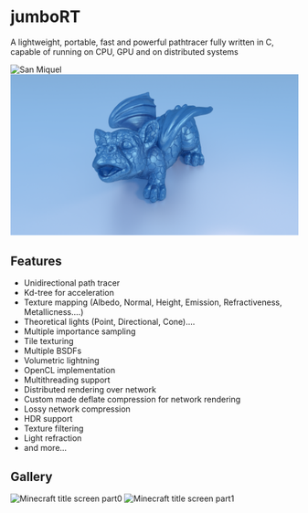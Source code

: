 # jumboRT
A lightweight, portable, fast and powerful pathtracer
fully written in C, capable of running on CPU, GPU and on distributed systems

![San Miquel](./images/san_miguel.png)
![Ice Dragon](./images/ice_dragon.png)

## Features
- Unidirectional path tracer
- Kd-tree for acceleration
- Texture mapping (Albedo, Normal, Height, Emission, Refractiveness, Metallicness....)
- Theoretical lights (Point, Directional, Cone)....
- Multiple importance sampling
- Tile texturing
- Multiple BSDFs
- Volumetric lightning
- OpenCL implementation 
- Multithreading support
- Distributed rendering over network
- Custom made deflate compression for network rendering
- Lossy network compression
- HDR support
- Texture filtering
- Light refraction
- and more...

## Gallery
![Minecraft title screen part0](./mc0.png)
![Minecraft title screen part1](./mc1.png)
